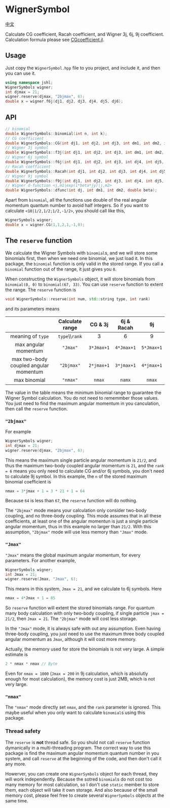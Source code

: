 # WignerSymbol

[中文](README_zh.md)

Calculate CG coefficient, Racah coefficient, and Wigner 3j, 6j, 9j coefficient. Calculation formula please see [CGcoefficient.jl](https://github.com/0382/CGcoefficient.jl).

## Usage

Just copy the `WignerSymbol.hpp` file to you project, and include it, and then you can use it.

```cpp
using namespace jshl;
WignerSymbols wigner;
int djmax = 21;
wigner.reserve(djmax, "2bjmax", 6);
double x = wigner.f6j(dj1, dj2, dj3, dj4, dj5, dj6);
```

## API
```cpp
// binomial
double WignerSymbols::binomial(int n, int k);
// CG coefficient
double WignerSymbols::CG(int dj1, int dj2, int dj3, int dm1, int dm2, int dm3);
// Wigner 3j symbol
double WignerSymbols::f3j(int dj1, int dj2, int dj3, int dm1, int dm2, int dm3);
// Wigner 6j symbol
double WignerSymbols::f6j(int dj1, int dj2, int dj3, int dj4, int dj5, int dj6);
// Racah coefficient
double WignerSymbols::Racah(int dj1, int dj2, int dj3, int dj4, int dj5, int dj6);
// Wigner 9j symbol
double WignerSymbols::f9j(int dj1, int dj2, int dj3, int dj4, int dj5, int dj6, int dj7, int dj8, int dj9);
// Wigner d-function <j,m1|exp(i*beta*jy)|j,m2>
double WignerSymbols::dfunc(int dj, int dm1, int dm2, double beta);
```
Apart from `binomial`, all the functions use double of the real angular momentum quantum number to avoid half integers. So if you want to calculate `<10|1/2,1/2;1/2,-1/2>`, you should call like this,
```cpp
WignerSymbols wigner;
double x = wigner.CG(1,1,2,1,-1,0);
```

## The `reserve` function

We calculate the Wigner Symbols with `binomial`s, and we will store some binomials first, then when we need one binomial, we just load it. In this package, the `binomial` function is only valid in the stored range. If you call a `binomial` function out of the range, it just gives you `0`.

When constructing the `WignerSymbols` object, it will store binomials from `binomial(0, 0)` to `binomial(67, 33)`. You can use `reserve` function to extent the range. The `reserve` function is
```cpp
void WignerSymbols::reserve(int num, std::string type, int rank)
```
and its parameters means

|                                       |    Calculate range    |   CG & 3j   | 6j & Racah  |     9j      |
| :-----------------------------------: | :-------------------: | :---------: | :---------: | :---------: |
|          meaning of `type`            | `type`\\\\`rank`      |      3      |      6      |      9      |
|        max angular momentum           |    `"Jmax"`           | `3*Jmax+1`  | `4*Jmax+1`  | `5*Jmax+1`  |
| max two-body coupled angular momentum |   `"2bjmax"`          | `2*jmax+1`  | `3*jmax+1`  | `4*jmax+1`  |
|            max binomial               |    `"nmax"`           |   `nmax`    |   `namx`    |   `nmax`    |

The value in the table means the minimum binomial range to guarantee the Wigner Symbol calculation. You do not need to rememmber those values. You just need to find the maximum angular momentum in you canculation, then call the `reserve` function.

### `"2bjmax"`

For example

```cpp
WignerSymbols wigner;
int djmax = 21;
wigner.reserve(djmax, "2bjmax", 6);
```

This means the maximum single particle angular momentum is `21/2`, and thus the maximum two-body coupled angular momentum is `21`, and the `rank = 6` means you only need to calculate CG and/or 6j symbols, you don't need to calculate 9j symbol. In this example, the `n` of the stored maximum binomial coefficient is

```cpp
nmax = 3*jmax + 1 = 3 * 21 + 1 = 64
```

Because `64` is less than `67`, the `reserve` function will do nothing.

The `"2bjmax"` mode means your calculation only consider two-body coupling, and no three-body coupling. This mode assumes that in all these coefficients, at least one of the angular momentun is just a single particle angular momentum, thus in this example no larger than `21/2`. With this assumption, `"2bjmax"` mode will use less memory than `"Jmax"` mode.

### `"Jmax"`

`"Jmax"` means the global maximum angular momentum, for every parameters. For another example,

```cpp
WignerSymbols wigner;
int Jmax = 21;
wigner.reserve(Jmax, "Jmax", 6);
```

This means in this system, `Jmax = 21`, and we calculate to 6j symbols. Here
```cpp
nmax = 4*Jmax + 1 = 85
```
So `reserve` function will extent the stored binomials range. For quantum many body calculation with only two-body coupling, if single particle `jmax = 21/2`, then `Jmax = 21`. The `"2bjmax"` mode will cost less storage.

In the `"Jmax"` mode, it is always safe with out any assumption. Even having three-body coupling, you just need to use the maximum three body coupled angular momentum as `Jmax`, although it will cost more memory.

Actually, the memory used for store the binomials is not very large. A simple estimate is
```cpp
2 * nmax * nmax // Byte
```
Even for `nmax = 1000` (`Jmax = 200` in 9j calculation, which is absolutly enough for most calculation), the memory cost is just 2MB, which is not very large.

### `"nmax"`

The `"nmax"` mode directly set `nmax`, and the `rank` parameter is ignored. This maybe useful when you only want to calculate `binomial`s using this package.

### Thread safety

The `reserve` is **not** thread safe. So you shuld not call `reserve` function dymanically in a multi-threading program. The correct way to use this package is find the maximum angular momentum quantum number in you system, and call `reserve` at the beginning of the code, and then don't call it any more.

Howerver, you can create one `WignerSymbols` object for each thread, they will work independently. Because the sotred `binomial`s do not cost too many memory for most calculation, so I don't use `static` member to store them, each object will take it own storage. And also because of the small memory cost, please feel free to create several `WignerSymbols` objects at the same time.
